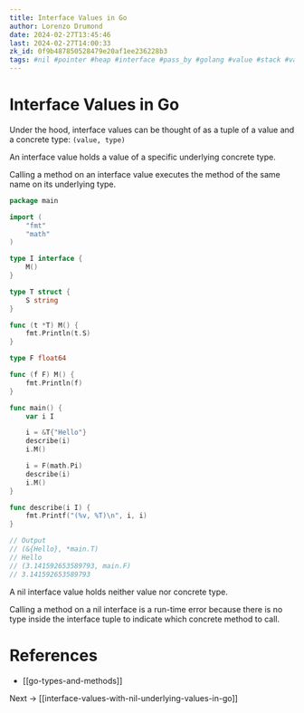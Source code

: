 ```yaml
---
title: Interface Values in Go
author: Lorenzo Drumond
date: 2024-02-27T13:45:46
last: 2024-02-27T14:00:33
zk_id: 0f9b487850528479e20af1ee236228b3
tags: #nil #pointer #heap #interface #pass_by #golang #value #stack #values #reference #methods #for_the_love_of_go #programming
---
```



# Interface Values in Go
Under the hood, interface values can be thought of as a tuple of a value and a concrete type:  `(value, type)`

An interface value holds a value of a specific underlying concrete type.

Calling a method on an interface value executes the method of the same name on its underlying type.

```go
package main

import (
	"fmt"
	"math"
)

type I interface {
	M()
}

type T struct {
	S string
}

func (t *T) M() {
	fmt.Println(t.S)
}

type F float64

func (f F) M() {
	fmt.Println(f)
}

func main() {
	var i I

	i = &T{"Hello"}
	describe(i)
	i.M()

	i = F(math.Pi)
	describe(i)
	i.M()
}

func describe(i I) {
	fmt.Printf("(%v, %T)\n", i, i)
}

// Output
// (&{Hello}, *main.T)
// Hello
// (3.141592653589793, main.F)
// 3.141592653589793
```

A nil interface value holds neither value nor concrete type.

Calling a method on a nil interface is a run-time error because there is no type inside the interface tuple to indicate which concrete method to call.

# References
- [[go-types-and-methods]]

Next -> [[interface-values-with-nil-underlying-values-in-go]]
